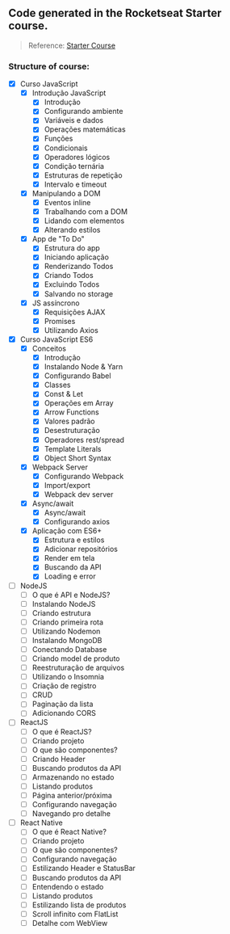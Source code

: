 ## Code generated in the Rocketseat Starter course.

> Reference: [Starter Course](https://skylab.rocketseat.com.br/journey/starter) 

### Structure of course:

- [x] Curso JavaScript
    - [x] Introdução JavaScript    
        - [x] Introdução
        - [x] Configurando ambiente
        - [x] Variáveis e dados
        - [x] Operações matemáticas
        - [x] Funções
        - [x] Condicionais
        - [x] Operadores lógicos
        - [x] Condição ternária
        - [x] Estruturas de repetição
        - [x] Intervalo e timeout
    - [x] Manipulando a DOM
        - [x] Eventos inline
        - [x] Trabalhando com a DOM
        - [x] Lidando com elementos
        - [x] Alterando estilos
    - [x] App de "To Do"
        - [x] Estrutura do app
        - [x] Iniciando aplicação
        - [x] Renderizando Todos
        - [x] Criando Todos
        - [x] Excluindo Todos
        - [x] Salvando no storage
    - [x] JS assíncrono
        - [x] Requisições AJAX
        - [x] Promises
        - [x] Utilizando Axios
- [x] Curso JavaScript ES6
    - [x] Conceitos
        - [x] Introdução
        - [x] Instalando Node & Yarn
        - [x] Configurando Babel
        - [x] Classes
        - [x] Const & Let
        - [x] Operações em Array
        - [x] Arrow Functions
        - [x] Valores padrão
        - [x] Desestruturação
        - [x] Operadores rest/spread
        - [x] Template Literals
        - [x] Object Short Syntax
    - [x] Webpack Server    
        - [x] Configurando Webpack
        - [x] Import/export
        - [x] Webpack dev server
    - [x] Async/await
        - [x] Async/await
        - [x] Configurando axios
    - [x] Aplicação com ES6+
        - [x] Estrutura e estilos
        - [x] Adicionar repositórios
        - [x] Render em tela
        - [x] Buscando da API
        - [x] Loading e error
- [ ] NodeJS
    - [ ] O que é API e NodeJS?
    - [ ] Instalando NodeJS
    - [ ] Criando estrutura
    - [ ] Criando primeira rota
    - [ ] Utilizando Nodemon
    - [ ] Instalando MongoDB
    - [ ] Conectando Database
    - [ ] Criando model de produto
    - [ ] Reestruturação de arquivos
    - [ ] Utilizando o Insomnia
    - [ ] Criação de registro
    - [ ] CRUD
    - [ ] Paginação da lista
    - [ ] Adicionando CORS
- [ ] ReactJS
    - [ ] O que é ReactJS?
    - [ ] Criando projeto
    - [ ] O que são componentes?
    - [ ] Criando Header
    - [ ] Buscando produtos da API
    - [ ] Armazenando no estado
    - [ ] Listando produtos
    - [ ] Página anterior/próxima
    - [ ] Configurando navegação
    - [ ] Navegando pro detalhe
- [ ] React Native
    - [ ] O que é React Native?
    - [ ] Criando projeto
    - [ ] O que são componentes?
    - [ ] Configurando navegação
    - [ ] Estilizando Header e StatusBar
    - [ ] Buscando produtos da API
    - [ ] Entendendo o estado
    - [ ] Listando produtos
    - [ ] Estilizando lista de produtos
    - [ ] Scroll infinito com FlatList
    - [ ] Detalhe com WebView
